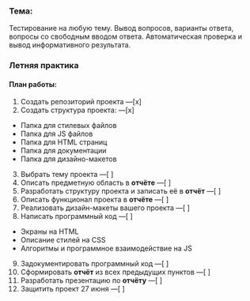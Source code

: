 ### Тема:
Тестирование на любую тему. Вывод вопросов, варианты ответа, вопросы со свободным вводом ответа. Автоматическая проверка и вывод информативного результата.

### Летняя практика
#### План работы:

1. Создать репозиторий проекта —[x]
2. Создать структура проекта: —[x]
* Папка для стилевых файлов
* Папка для JS файлов
* Папка для HTML страниц
* Папка для документации
* Папка для дизайно-макетов
3. Выбрать тему проекта —[ ]
4. Описать предметную область в **отчёте** —[ ]
5. Разработать структуру проекта и записать её в **отчёт** —[ ]
6. Описать функционал проекта в **отчёте** —[ ]
7. Реализовать дизайн-макеты вашего проекта —[ ]
8. Написать программный код —[ ]
* Экраны на HTML
* Описание стилей на CSS
* Алгоритмы и программное взаимодействие на JS
9. Задокументировать программный код —[ ]
10. Сформировать **отчёт** из всех предыдущих пунктов —[ ]
11. Разработать презентацию по **отчёту** —[ ]
12. Защитить проект 27 июня —[ ]
